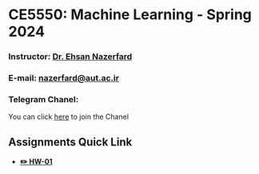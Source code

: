 # CE5550: Machine Learning - Spring 2024

### Instructor: [Dr. Ehsan Nazerfard](https://scholar.google.com/citations?user=Cl5tre8AAAAJ&hl=en)
### E-mail: [nazerfard@aut.ac.ir](mailto:nazerfard@aut.ac.ir)


### Telegram Chanel:
You can click  [here](https://t.me/AUTML1402) to join the Chanel


## Assignments Quick Link

* [**:pencil2: HW-01**](https://github.com/rezaAdinepour/Machine-Learning-Homework/tree/main/ML-HW1)
